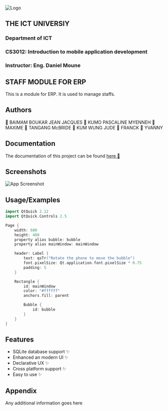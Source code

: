 

![Logo](https://img.freepik.com/free-vector/supermarket-workers-collection-concept_52683-37013.jpg?w=2000)
## THE ICT UNIVERSIY
### Department of ICT
### CS3012: Introduction to mobile application development
### Instructor: Eng. Daniel Moune

## STAFF MODULE FOR ERP

This is a module for ERP. It is used to manage staffs.


## Authors

🔖 BAIMAM BOUKAR JEAN JACQUES
🔖 KUMO PASCALINE MYENNEH
🔖 MAXIME
🔖 TANGANG McBRIDE
🔖 KUM WUNG JUDE
🔖 FRANCK
🔖 YVANNY


## Documentation
The documentation of this project can be found [here 📖]()

## Screenshots

![App Screenshot](https://media.istockphoto.com/id/1305864842/photo/blank-screen-mockup-template-on-blue-background.jpg?b=1&s=170667a&w=0&k=20&c=hM2LbvObiTyFqFHT8jTubE5H9aitgPOBLCMZEnbyvjI=)


## Usage/Examples

```C++
import QtQuick 2.12
import QtQuick.Controls 2.5

Page {
    width: 600
    height: 400
    property alias bubble: bubble
    property alias mainWindow: mainWindow

    header: Label {
        text: qsTr("Rotate the phone to move the bubble")
        font.pixelSize: Qt.application.font.pixelSize * 0.75
        padding: 5
    }

    Rectangle {
        id: mainWindow
        color: "#ffffff"
        anchors.fill: parent

        Bubble {
            id: bubble
        }
    }
}
```



## Features

- SQLite database support ✨
- Enhanced an modern UI ✨
- Declarative UX ✨
- Cross platform support ✨
- Easy to use ✨

## Appendix

Any additional information goes here
